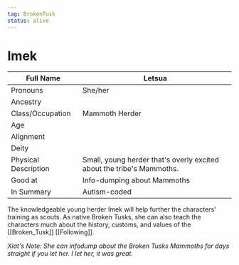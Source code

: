 ```yaml
---
tag: BrokenTusk
status: alive
---
```

# Imek

| Full Name            | Letsua                                                                |
| -------------------- | --------------------------------------------------------------------- |
| Pronouns             | She/her                                                               |
| Ancestry             |                                                                       |
| Class/Occupation     | Mammoth Herder                                                                |
| Age                  |                                                                       |
| Alignment            |                                                                       |
| Deity                |                                                                       |
| Physical Description | Small, young herder that's overly excited about the tribe's Mammoths. |
| Good at              | Info-dumping about Mammoths                                           |
| In Summary           | Autism-coded                                                          |

The knowledgeable young herder Imek will help further the characters’ training as scouts. As native Broken Tusks, she can also teach the characters much about the history, customs, and values of the [[Broken_Tusk]] [[Following]].

*Xiat's Note: She can infodump about the Broken Tusks Mammoths for days straight if you let her. I let her, it was great.*